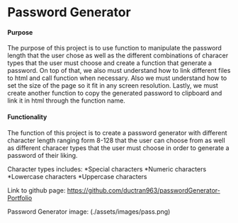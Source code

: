 # Password Generator

#### Purpose

The purpose of this project is to use function to manipulate the password length that the user chose as well as the different combinations of characer types that the user must choose and create a function that generate a password. On top of that, we also must understand how to link different files to html and call function when necessary. Also we must understand how to set the size of the page so it fit in any screen resolution. Lastly, we must create another function to copy the generated password to clipboard and link it in html through the function name. 

#### Functionality

The function of this project is to create a password generator with different character length ranging form 8-128 that the user can choose from as well as different characer types that the user must choose in order to generate a password of their liking.

Character types includes:
*Special characters 
*Numeric characters
*Lowercase characters
*Uppercase characters

Link to github page: https://github.com/ductran963/passwordGenerator-Portfolio

Password Generator image:
(./assets/images/pass.png)



